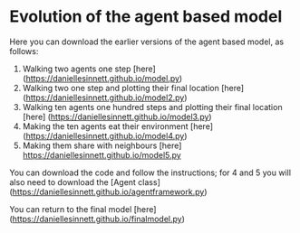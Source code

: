 # Evolution of the agent based model

Here you can download the earlier versions of the agent based model, as follows:

1. Walking two agents one step [here] (https://daniellesinnett.github.io/model.py)
2. Walking two one step and plotting their final location [here] (https://daniellesinnett.github.io/model2.py)
3. Walking ten agents one hundred steps and plotting their final location [here] (https://daniellesinnett.github.io/model3.py)
4. Making the ten agents eat their environment [here] (https://daniellesinnett.github.io/model4.py)
5. Making them share with neighbours [here] https://daniellesinnett.github.io/model5.py

You can download the code and follow the instructions; for 4 and 5 you will also need to download the [Agent class] (https://daniellesinnett.github.io/agentframework.py)

You can return to the final model [here] (https://daniellesinnett.github.io/finalmodel.py)

